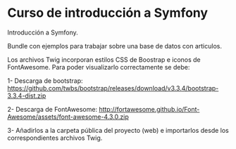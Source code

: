 # Curso de introducción a Symfony
Introducción a Symfony.

Bundle con ejemplos para trabajar sobre una base de datos con articulos.

Los archivos Twig incorporan estilos CSS de Boostrap e iconos de FontAwesome. Para poder visualizarlo correctamente se debe:
   
 1- Descarga de bootstrap: https://github.com/twbs/bootstrap/releases/download/v3.3.4/bootstrap-3.3.4-dist.zip
   
 2- Descarga de FontAwesome: http://fortawesome.github.io/Font-Awesome/assets/font-awesome-4.3.0.zip
   
 3- Añadirlos a la carpeta pública del proyecto (web) e importarlos desde los correspondientes archivos Twig.
